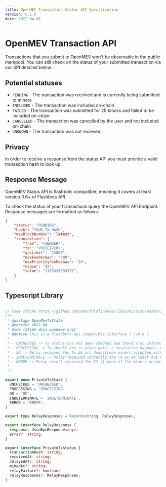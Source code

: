 ```yaml
---
title: OpenMEV Transaction Status API Specification
version: 0.1.0
date: 2022.04.06
---
```


# OpenMEV Transaction API

Transactions that you submit to OpenMEV won't be observable in the public mempool. You can still check on the status of your submitted transaction via our API detailed below.

## Potential statuses

* `PENDING` - The transaction was received and is currently being submitted to miners
* `INCLUDED` - The transaction was included on-chain
* `FAILED` - The transaction was submitted for 25 blocks and failed to be included on-chain
* `CANCELLED` - The transaction was cancelled by the user and not included on-chain
* `UNKNOWN` - The transaction was not received

## Privacy
In order to receive a response from the status API you must provide a valid transaction hash to look up.

## Response Message 

OpenMEV Status API is flashbots compatible, meaning it covers at least version 0.6+ of Flashbots API.  

To check the status of your transactions query the OpenMEV API Endpoint. Response messages are formatted as follows:


```json
{
    "status": "PENDING",
    "hash": "YOUR_TX_HASH",
    "maxBlockNumber": 'latest',
    "transaction": {
        "from": "<SENDER>",
        "to": "<RECEIVER>",
        "gasLimit": "23000",
        "maxFeePerGas": "300",
        "maxPriorityFeePerGas": "10",
        "nonce": "42",
        "value": "1333333333337",
    }
}
```

## Typescript Library

```typescript

// @see {@link https://github.com/manifoldfinance/libsushi/blob/master/src/SushiGuard/index.ts}
/**
 * @package OpenMevTxState
 * @version 2022.04
 * @see {@link docs.openmev.org}
 * @notice This is a flashbots-api compatible interface ( ~v0.6 )
 *
 * - UNCHECKED -> Tx status has not been checked and there's no information about it.
 * - PROCESSING -> Tx checks are in place until a resolution happens: OK, INDETERMINATE, ERROR.
 * - OK -> Relay received the Tx && all downstream miners accepted without complains && tx mined successfully
 * - INDETERMINATE -> Relay received correctly the Tx && at least one miner accepted the TX && TX potentially mineable
 * - ERROR -> Relay hasn't received the TX || none of the miners accepted the Tx || Tx was not mined successfully
 *
 */

export enum PrivateTxState {
  UNCHECKED = 'UNCHECKED',
  PROCESSING = 'PROCESSING',
  OK = 'OK',
  INDETERMINATE = 'INDETERMINATE',
  ERROR = 'ERROR',
}

export type RelayResponses = Record<string, RelayResponse>;

export interface RelayResponse {
  response: JsonRpcResponse<any>;
  error?: string;
}

export interface PrivateTxStatus {
  transactionHash: string;
  receivedAt: string;
  relayedAt?: string;
  minedAt?: string;
  relayFailure?: boolean;
  relayResponses?: RelayResponses;
}
```
